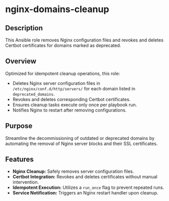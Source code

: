 # nginx-domains-cleanup

## Description

This Ansible role removes Nginx configuration files and revokes and deletes Certbot certificates for domains marked as deprecated.

## Overview

Optimized for idempotent cleanup operations, this role:

- Deletes Nginx server configuration files in `/etc/nginx/conf.d/http/servers/` for each domain listed in `deprecated_domains`.
- Revokes and deletes corresponding Certbot certificates.
- Ensures cleanup tasks execute only once per playbook run.
- Notifies Nginx to restart after removing configurations.

## Purpose

Streamline the decommissioning of outdated or deprecated domains by automating the removal of Nginx server blocks and their SSL certificates.

## Features

- **Nginx Cleanup:** Safely removes server configuration files.
- **Certbot Integration:** Revokes and deletes certificates without manual intervention.
- **Idempotent Execution:** Utilizes a `run_once` flag to prevent repeated runs.
- **Service Notification:** Triggers an Nginx restart handler upon cleanup.